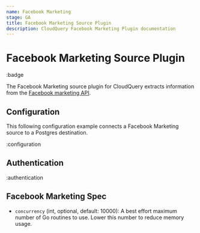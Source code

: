 ```yaml
---
name: Facebook Marketing
stage: GA
title: Facebook Marketing Source Plugin
description: CloudQuery Facebook Marketing Plugin documentation
---
```


# Facebook Marketing Source Plugin

:badge

The Facebook Marketing source plugin for CloudQuery extracts information from the [Facebook marketing API](https://developers.facebook.com/docs/marketing-api/reference/v16.0).

## Configuration

This following configuration example connects a Facebook Marketing source to a Postgres destination.

:configuration

## Authentication

:authentication

## Facebook Marketing Spec

- `concurrency` (int, optional, default: 10000):
  A best effort maximum number of Go routines to use. Lower this number to reduce memory usage.
